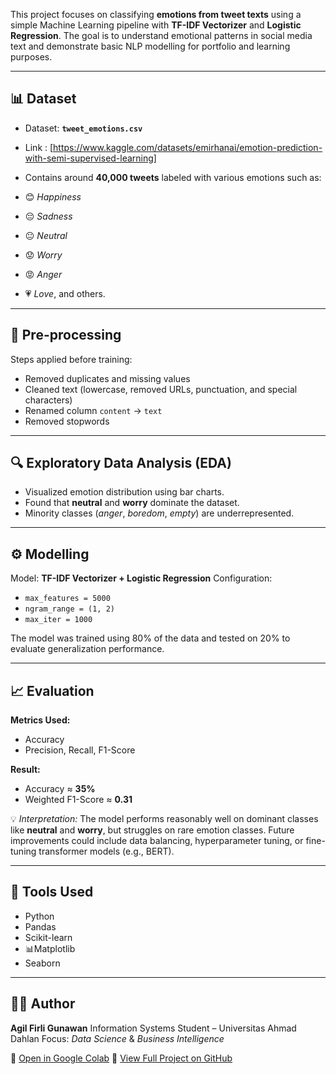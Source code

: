 This project focuses on classifying **emotions from tweet texts** using a simple Machine Learning pipeline with **TF-IDF Vectorizer** and **Logistic Regression**.
The goal is to understand emotional patterns in social media text and demonstrate basic NLP modelling for portfolio and learning purposes.

---

## 📊 Dataset

* Dataset: **`tweet_emotions.csv`**
* Link : [https://www.kaggle.com/datasets/emirhanai/emotion-prediction-with-semi-supervised-learning]
* Contains around **40,000 tweets** labeled with various emotions such as:

* 😊 *Happiness*
* 😔 *Sadness*
* 😐 *Neutral*
* 😟 *Worry*
* 😡 *Anger*
* 💗 *Love*, and others.

---

## 🧹 Pre-processing

Steps applied before training:

* Removed duplicates and missing values
* Cleaned text (lowercase, removed URLs, punctuation, and special characters)
* Renamed column `content` → `text`
* Removed stopwords

---

## 🔍 Exploratory Data Analysis (EDA)

* Visualized emotion distribution using bar charts.
* Found that **neutral** and **worry** dominate the dataset.
* Minority classes (*anger*, *boredom*, *empty*) are underrepresented.

---

## ⚙️ Modelling

Model: **TF-IDF Vectorizer + Logistic Regression**
Configuration:

* `max_features = 5000`
* `ngram_range = (1, 2)`
* `max_iter = 1000`

The model was trained using 80% of the data and tested on 20% to evaluate generalization performance.

---

## 📈 Evaluation

**Metrics Used:**

* Accuracy
* Precision, Recall, F1-Score

**Result:**

* Accuracy ≈ **35%**
* Weighted F1-Score ≈ **0.31**

💡 *Interpretation:*
The model performs reasonably well on dominant classes like **neutral** and **worry**, but struggles on rare emotion classes. Future improvements could include data balancing, hyperparameter tuning, or fine-tuning transformer models (e.g., BERT).

---

## 🧰 Tools Used

*  Python
*  Pandas
*  Scikit-learn
*  📊Matplotlib
*  Seaborn

---

## 👨‍💻 Author

**Agil Firli Gunawan**
Information Systems Student – Universitas Ahmad Dahlan
Focus: *Data Science* & *Business Intelligence*

🔗 [Open in Google Colab](https://colab.research.google.com/)
📂 [View Full Project on GitHub](https://github.com/)
